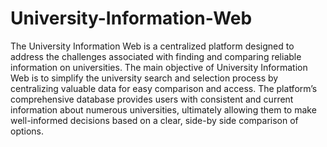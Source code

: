 # University-Information-Web
The University Information Web is a centralized platform designed to address the challenges  associated with finding and comparing reliable information on universities. 
The main objective of University Information Web is to simplify the university search and 
selection process by centralizing valuable data for easy comparison and access. The platform’s 
comprehensive database provides users with consistent and current information about numerous 
universities, ultimately allowing them to make well-informed decisions based on a clear, side-by
side comparison of options. 
